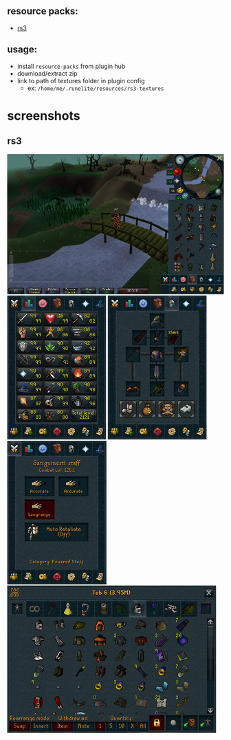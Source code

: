 ## resource packs:
- [rs3](https://github.com/sgfost/runelite-textures/raw/master/rs3/release/rs3-textures.zip)

## usage:
- install `resource-packs` from plugin hub
- download/extract zip
- link to path of textures folder in plugin config
  - ex: `/home/me/.runelite/resources/rs3-textures`



# screenshots

## rs3
![image](https://raw.githubusercontent.com/sgfost/runelite-textures/master/rs3/screenshots/full%2Binv.png)
![image](https://raw.githubusercontent.com/sgfost/runelite-textures/master/rs3/screenshots/stats.png)
![image](https://raw.githubusercontent.com/sgfost/runelite-textures/master/rs3/screenshots/equipment.png)
![image](https://raw.githubusercontent.com/sgfost/runelite-textures/master/rs3/screenshots/attackstyles.png)
![image](https://raw.githubusercontent.com/sgfost/runelite-textures/master/rs3/screenshots/bank.png)
